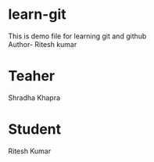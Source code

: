 # learn-git
 This is demo file for learning git and github
 <br>
 Author- Ritesh kumar

 # Teaher
 Shradha Khapra
 # Student
 Ritesh Kumar

